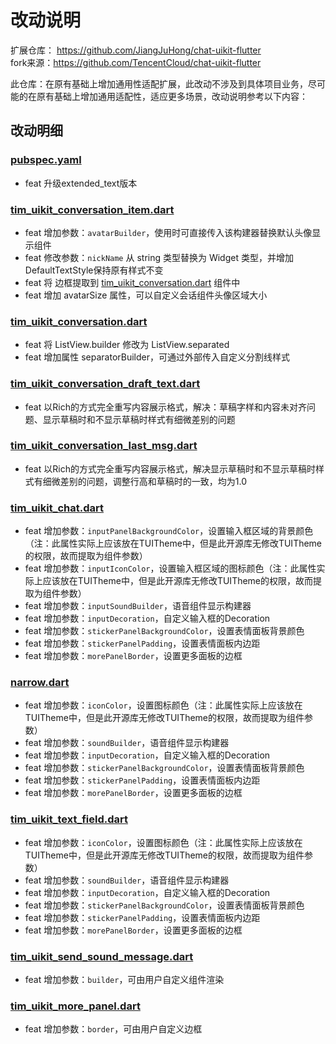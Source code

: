 # 改动说明
扩展仓库： https://github.com/JiangJuHong/chat-uikit-flutter  
fork来源：https://github.com/TencentCloud/chat-uikit-flutter

此仓库：在原有基础上增加通用性适配扩展，此改动不涉及到具体项目业务，尽可能的在原有基础上增加通用适配性，适应更多场景，改动说明参考以下内容：

## 改动明细
### [pubspec.yaml](pubspec.yaml)
* feat 升级extended_text版本

### [tim_uikit_conversation_item.dart](lib%2Fui%2Fviews%2FTIMUIKitConversation%2Ftim_uikit_conversation_item.dart) 
* feat 增加参数：`avatarBuilder`，使用时可直接传入该构建器替换默认头像显示组件
* feat 修改参数：`nickName` 从 string 类型替换为 Widget 类型，并增加DefaultTextStyle保持原有样式不变
* feat 将 边框提取到 [tim_uikit_conversation.dart](lib%2Fui%2Fviews%2FTIMUIKitConversation%2Ftim_uikit_conversation.dart) 组件中
* feat 增加 avatarSize 属性，可以自定义会话组件头像区域大小

### [tim_uikit_conversation.dart](lib%2Fui%2Fviews%2FTIMUIKitConversation%2Ftim_uikit_conversation.dart)
* feat 将 ListView.builder 修改为 ListView.separated
* feat 增加属性 separatorBuilder，可通过外部传入自定义分割线样式

### [tim_uikit_conversation_draft_text.dart](lib%2Fui%2Fviews%2FTIMUIKitConversation%2Ftim_uikit_conversation_draft_text.dart)
* feat 以Rich的方式完全重写内容展示格式，解决：草稿字样和内容未对齐问题、显示草稿时和不显示草稿时样式有细微差别的问题

### [tim_uikit_conversation_last_msg.dart](lib%2Fui%2Fviews%2FTIMUIKitConversation%2Ftim_uikit_conversation_last_msg.dart)
* feat 以Rich的方式完全重写内容展示格式，解决显示草稿时和不显示草稿时样式有细微差别的问题，调整行高和草稿时的一致，均为1.0

### [tim_uikit_chat.dart](lib%2Fui%2Fviews%2FTIMUIKitChat%2Ftim_uikit_chat.dart)
* feat 增加参数：`inputPanelBackgroundColor`，设置输入框区域的背景颜色（注：此属性实际上应该放在TUITheme中，但是此开源库无修改TUITheme的权限，故而提取为组件参数）
* feat 增加参数：`inputIconColor`，设置输入框区域的图标颜色（注：此属性实际上应该放在TUITheme中，但是此开源库无修改TUITheme的权限，故而提取为组件参数）
* feat 增加参数：`inputSoundBuilder`，语音组件显示构建器
* feat 增加参数：`inputDecoration`，自定义输入框的Decoration
* feat 增加参数：`stickerPanelBackgroundColor`，设置表情面板背景颜色
* feat 增加参数：`stickerPanelPadding`，设置表情面板内边距
* feat 增加参数：`morePanelBorder`，设置更多面板的边框

### [narrow.dart](lib%2Fui%2Fviews%2FTIMUIKitChat%2FTIMUIKitTextField%2Ftim_uikit_text_field_layout%2Fnarrow.dart)
* feat 增加参数：`iconColor`，设置图标颜色（注：此属性实际上应该放在TUITheme中，但是此开源库无修改TUITheme的权限，故而提取为组件参数）
* feat 增加参数：`soundBuilder`，语音组件显示构建器
* feat 增加参数：`inputDecoration`，自定义输入框的Decoration
* feat 增加参数：`stickerPanelBackgroundColor`，设置表情面板背景颜色
* feat 增加参数：`stickerPanelPadding`，设置表情面板内边距
* feat 增加参数：`morePanelBorder`，设置更多面板的边框

### [tim_uikit_text_field.dart](lib%2Fui%2Fviews%2FTIMUIKitChat%2FTIMUIKitTextField%2Ftim_uikit_text_field.dart)
* feat 增加参数：`iconColor`，设置图标颜色（注：此属性实际上应该放在TUITheme中，但是此开源库无修改TUITheme的权限，故而提取为组件参数）
* feat 增加参数：`soundBuilder`，语音组件显示构建器
* feat 增加参数：`inputDecoration`，自定义输入框的Decoration
* feat 增加参数：`stickerPanelBackgroundColor`，设置表情面板背景颜色
* feat 增加参数：`stickerPanelPadding`，设置表情面板内边距
* feat 增加参数：`morePanelBorder`，设置更多面板的边框

### [tim_uikit_send_sound_message.dart](lib%2Fui%2Fviews%2FTIMUIKitChat%2FTIMUIKitTextField%2Ftim_uikit_send_sound_message.dart)
* feat 增加参数：`builder`，可由用户自定义组件渲染

### [tim_uikit_more_panel.dart](lib%2Fui%2Fviews%2FTIMUIKitChat%2FTIMUIKitTextField%2Ftim_uikit_more_panel.dart)
* feat 增加参数：`border`，可由用户自定义边框